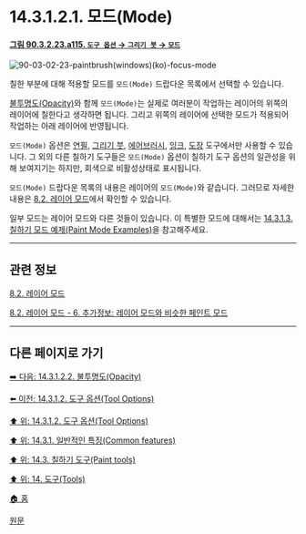 # 14.3.1.2.1. 모드(Mode)

<a id="90-03-02-23-a115"></a>

#### [그림 90.3.2.23.a115. `도구 옵션` → `그리기 붓` → `모드`](./90-03-02-23-paintbrush.md#90-03-02-23-a115)
![90-03-02-23-paintbrush(windows)(ko)-focus-mode](https://github.com/wonder13662/gimp/assets/15767104/45e4f406-089e-4ebc-a295-4a5e6ab9e687)

칠한 부분에 대해 적용할 모드를 `모드(Mode)` 드랍다운 목록에서 선택할 수 있습니다.

[불투명도(Opacity)](./14-03-01-02-02-opacity.md)와 함께 `모드(Mode)`는 실제로 여러분이 작업하는 레이어의 위쪽의 레이어에 칠한다고 생각하면 됩니다. 그리고 위쪽의 레이어에 선택한 모드가 적용되어 작업하는 아래 레이어에 반영됩니다.

`모드(Mode)` 옵션은 [연필](./14-03-06-pencil.md), [그리기 붓](./14-03-07-paintbrush.md), [에어브러시](./14-03-10-airbrush.md), [잉크](./14-03-11-ink.md), [도장](./14-03-12-clone.md) 도구에서만 사용할 수 있습니다. 그 외의 다른 칠하기 도구들은 `모드(Mode)` 옵션이 칠하기 도구 옵션의 일관성을 위해 보여지기는 하지만, 회색으로 비활성상태로 표시됩니다.

`모드(Mode)` 드랍다운 목록의 내용은 레이어의 `모드(Mode)`와 같습니다. 그러므로 자세한 내용은 [8.2. 레이어 모드](./08-02-00-layer-modes.md)에서 확인할 수 있습니다.

일부 모드는 레이어 모드와 다른 것들이 있습니다. 이 특별한 모드에 대해서는 [14.3.1.3. 칠하기 모드 예제(Paint Mode Examples)](./14-03-01-03-paint_mode_examples.md)을 참고해주세요.

***

## 관련 정보

[8.2. 레이어 모드](./08-02-00-layer-modes.md)

[8.2. 레이어 모드 - 6. 추가정보: 레이어 모드와 비슷한 페인트 모드](./08-02-00-layer-modes.md#08-02-s6)

***

## 다른 페이지로 가기

[➡️ 다음: 14.3.1.2.2. 불투명도(Opacity)](./14-03-01-02-02-opacity.md)

[⬅️ 이전: 14.3.1.2. 도구 옵션(Tool Options)](./14-03-01-02-00-tool_options.md)

[⬆️ 위: 14.3.1.2. 도구 옵션(Tool Options)](./14-03-01-02-00-tool_options.md)

[⬆️ 위: 14.3.1. 일반적인 특징(Common features)](./14-03-01-00-common-features.md)

[⬆️ 위: 14.3. 칠하기 도구(Paint tools)](./14-03-00-paint-tools.md)

[⬆️ 위: 14. 도구(Tools)](./14-00-tools.md)

[🏠 홈](./00-home.md)

[원문](https://docs.gimp.org/2.10/ko/gimp-tools-paint.html#)
